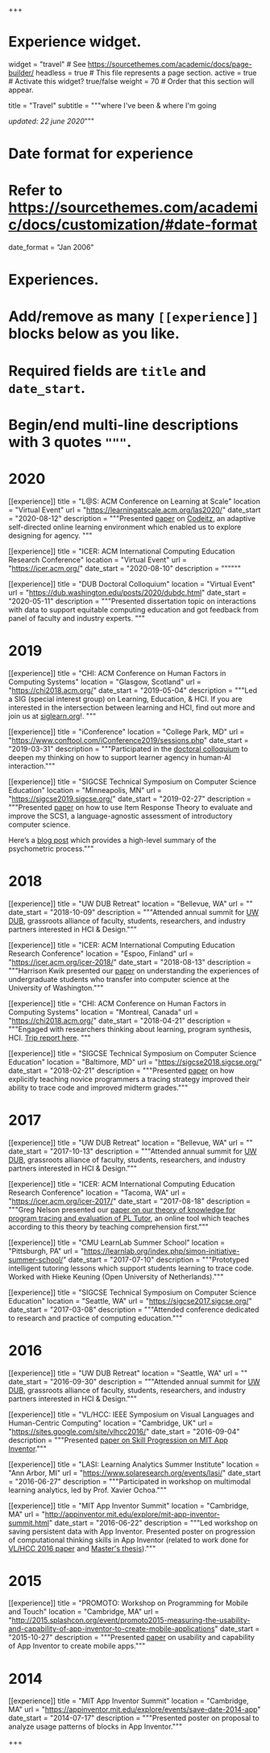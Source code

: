 +++
# Experience widget.
widget = "travel"  # See https://sourcethemes.com/academic/docs/page-builder/
headless = true  # This file represents a page section.
active = true  # Activate this widget? true/false
weight = 70  # Order that this section will appear.

title = "Travel"
subtitle = """where I've been & where I'm going

_updated: 22 june 2020_"""

# Date format for experience
#   Refer to https://sourcethemes.com/academic/docs/customization/#date-format
date_format = "Jan 2006"

# Experiences.
#   Add/remove as many `[[experience]]` blocks below as you like.
#   Required fields are `title` and `date_start`.
#   Begin/end multi-line descriptions with 3 quotes `"""`.

# 2020
[[experience]]
  title = "L@S: ACM Conference on Learning at Scale"
  location = "Virtual Event"
  url = "https://learningatscale.acm.org/las2020/"
  date_start = "2020-08-12"
  description = """Presented [paper](/publication/las-2020) on [Codeitz](https://codeitz.com), an adaptive self-directed online learning environment which enabled us to explore designing for agency.
  """

[[experience]]
  title = "ICER: ACM International Computing Education Research Conference"
  location = "Virtual Event"
  url = "https://icer.acm.org/"
  date_start = "2020-08-10"
  description = """"""

[[experience]]
  title = "DUB Doctoral Colloquium"
  location = "Virtual Event"
  url = "https://dub.washington.edu/posts/2020/dubdc.html"
  date_start = "2020-05-11"
  description = """Presented dissertation topic on interactions with data to support equitable computing education and got feedback from panel of faculty and industry experts.
  """

# 2019
[[experience]]
  title = "CHI: ACM Conference on Human Factors in Computing Systems"
  location = "Glasgow, Scotland"
  url = "https://chi2018.acm.org/"
  date_start = "2019-05-04"
  description = """Led a SIG (special interest group) on Learning, Education, & HCI. If you are interested in the intersection between learning and HCI, find out more and join us at [siglearn.org](https://web.archive.org/web/20191204005522/http://siglearn.org/)!.
  """

[[experience]]
  title = "iConference"
  location = "College Park, MD"
  url = "https://www.conftool.com/iConference2019/sessions.php"
  date_start = "2019-03-31"
  description = """Participated in the [doctoral colloquium](https://ischools.org/2019-Doctoral-Colloquium) to deepen my thinking on how to support learner agency in human-AI interaction."""

[[experience]]
  title = "SIGCSE Technical Symposium on Computer Science Education"
  location = "Minneapolis, MN"
  url = "https://sigcse2019.sigcse.org/"
  date_start = "2019-02-27"
  description = """Presented [paper](/publication/sigcse-2019) on how to use Item Response Theory to evaluate and improve the SCS1, a language-agnostic assessment of introductory computer science.
  
  Here’s a [blog post](http://benjixie.com/sigcse2019) which provides a high-level summary of the psychometric process."""

# 2018
[[experience]]
  title = "UW DUB Retreat"
  location = "Bellevue, WA"
  url = ""
  date_start = "2018-10-09"
  description = """Attended annual summit for [UW DUB](https://dub.washington.edu/), grassroots alliance of faculty, students, researchers, and industry partners interested in HCI & Design."""

[[experience]]
  title = "ICER: ACM International Computing Education Research Conference"
  location = "Espoo, Finland"
  url = "https://icer.acm.org/icer-2018/"
  date_start = "2018-08-13"
  description = """Harrison Kwik presented our [paper](/publication/icer-2018/) on understanding the experiences of undergraduate students who transfer into computer science at the University of Washington."""

[[experience]]
  title = "CHI: ACM Conference on Human Factors in Computing Systems"
  location = "Montreal, Canada"
  url = "https://chi2018.acm.org/"
  date_start = "2018-04-21"
  description = """Engaged with researchers thinking about learning, program synthesis, HCI. [Trip report here](https://medium.com/bits-and-behavior/trip-report-computing-education-at-chi-6b5367c2a1dd).
  """

[[experience]]
  title = "SIGCSE Technical Symposium on Computer Science Education"
  location = "Baltimore, MD"
  url = "https://sigcse2018.sigcse.org/"
  date_start = "2018-02-21"
  description = """Presented [paper](/publication/sigcse-2018/) on how explicitly teaching novice programmers a tracing strategy improved their ability to trace code and improved midterm grades."""

# 2017
[[experience]]
  title = "UW DUB Retreat"
  location = "Bellevue, WA"
  url = ""
  date_start = "2017-10-13"
  description = """Attended annual summit for [UW DUB](https://dub.washington.edu/), grassroots alliance of faculty, students, researchers, and industry partners interested in HCI & Design."""

[[experience]]
  title = "ICER: ACM International Computing Education Research Conference"
  location = "Tacoma, WA"
  url = "https://icer.acm.org/icer-2017/"
  date_start = "2017-08-18"
  description = """Greg Nelson presented our [paper on our theory of knowledge for program tracing and evaluation of PL Tutor](publication/icer-2017/), an online tool which teaches according to this theory by teaching comprehension first."""

[[experience]]
  title = "CMU LearnLab Summer School"
  location = "Pittsburgh, PA"
  url = "https://learnlab.org/index.php/simon-initiative-summer-school/"
  date_start = "2017-07-10"
  description = """Prototyped intelligent tutoring lessons which support students learning to trace code. Worked with Hieke Keuning (Open University of Netherlands)."""

[[experience]]
  title = "SIGCSE Technical Symposium on Computer Science Education"
  location = "Seattle, WA"
  url = "https://sigcse2017.sigcse.org/"
  date_start = "2017-03-08"
  description = """Attended conference dedicated to research and practice of computing education."""

# 2016
[[experience]]
  title = "UW DUB Retreat"
  location = "Seattle, WA"
  url = ""
  date_start = "2016-09-30"
  description = """Attended annual summit for [UW DUB](https://dub.washington.edu/), grassroots alliance of faculty, students, researchers, and industry partners interested in HCI & Design."""

[[experience]]
  title = "VL/HCC: IEEE Symposium on Visual Languages and Human-Centric Computing"
  location = "Cambridge, UK"
  url = "https://sites.google.com/site/vlhcc2016/"
  date_start = "2016-09-04"
  description = """Presented [paper on Skill Progression on MIT App Inventor](/publication/vlhcc-2016)."""

[[experience]]
  title = "LASI: Learning Analytics Summer Institute"
  location = "Ann Arbor, MI"
  url = "https://www.solaresearch.org/events/lasi/"
  date_start = "2016-06-27"
  description = """Participated in workshop on multimodal learning analytics, led by Prof. Xavier Ochoa."""

[[experience]]
  title = "MIT App Inventor Summit"
  location = "Cambridge, MA"
  url = "http://appinventor.mit.edu/explore/mit-app-inventor-summit.html"
  date_start = "2016-06-22"
  description = """Led workshop on saving persistent data with App Inventor. Presented poster on progression of computational thinking skills in App Inventor (related to work done for [VL/HCC 2016 paper](/publication/vlhcc-2016) and [Master's thesis](/publication/thesis-meng))."""

# 2015
[[experience]]
  title = "PROMOTO: Workshop on Programming for Mobile and Touch"
  location = "Cambridge, MA"
  url = "http://2015.splashcon.org/event/promoto2015-measuring-the-usability-and-capability-of-app-inventor-to-create-mobile-applications"
  date_start = "2015-10-27"
  description = """Presented [paper](/publication/promoto-2015/) on usability and capability of App Inventor to create mobile apps."""

# 2014
[[experience]]
  title = "MIT App Inventor Summit"
  location = "Cambridge, MA"
  url = "https://appinventor.mit.edu/explore/events/save-date-2014-app"
  date_start = "2014-07-17"
  description = """Presented poster on proposal to analyze usage patterns of blocks in App Inventor."""

+++
